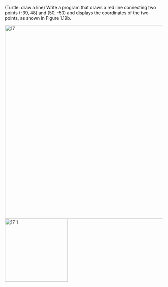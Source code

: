 (Turtle: draw a line) Write a program that draws a red line connecting two points
(-39, 48) and (50, -50) and displays the coordinates of the two points, as shown
in Figure 1.19b.

<img width="620" alt="17" src="https://user-images.githubusercontent.com/110309198/199666357-b81547da-4dcf-44e2-8e43-543ca5d5707e.png">

<img width="201" alt="17 1" src="https://user-images.githubusercontent.com/110309198/199666303-da4da5cf-c04b-46b3-9b4b-e02939785bf1.png">
